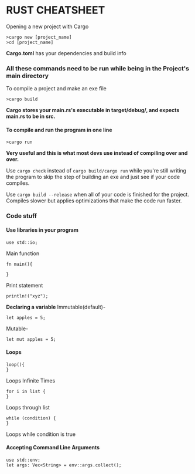 # RUST CHEATSHEET

Opening a new project with Cargo 
```
>cargo new [project_name]
>cd [project_name]
```

**Cargo.toml** has your dependencies and build info
### All these commands need to be run while being in the Project's main directory

To compile a project and make an exe file
```
>cargo build
```
**Cargo stores your main.rs's executable in target/debug/, and expects main.rs to be in src.** 

#### **To compile and run the program in one line**
```
>cargo run 
```
**Very useful and this is what most devs use instead of compiling over and over.**

Use `cargo check` instead of  `cargo build/cargo run` while you're still writing the program to skip the step of building an exe and just see if your code compiles.

Use `cargo build --release` when all of your code is finished for the project. Compiles slower but applies optimizations that make the code run faster.

### Code stuff

#### Use libraries in your program 
```
use std::io;
```
Main function
```
fn main(){

}
```

Print statement 
```
println!("xyz");
```

**Declaring a variable**
Immutable(default)-
```
let apples = 5;
```
Mutable-
```
let mut apples = 5;
```

#### **Loops** 
```
loop(){
}
``` 
Loops Infinite Times

``` 
for i in list {
}
```
Loops through list 

```
while (condition) {
}

```
Loops while condition is true

#### Accepting Command Line Arguments
```
use std::env; 
let args: Vec<String> = env::args.collect();
```






